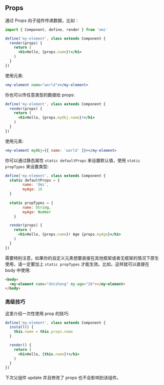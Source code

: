## Props

通过 Props 向子组件传递数据，比如：

```jsx
import { Component, define, render } from 'omi'

define('my-element', class extends Component {
  render(props) {
    return (
      <h1>Hello, {props.name}!</h1>
    )
  }
})
```

使用元素:

```jsx
<my-element name="world"></my-element>
```

你也可以传任意类型的数据给 props:

```jsx
define('my-element', class extends Component {
  render(props) {
    return (
      <h1>Hello, {props.myObj.name}!</h1>
    )
  }
})
```

使用元素:

```jsx
<my-element myObj={{ name: 'world' }}></my-element>
```

你可以通过静态属性 `static defaultProps` 来设置默认值，使用 `static propTypes` 来设置类型:

```jsx
define('my-element', class extends Component {
  static defaultProps = {
		name: 'Omi',
		myAge: 18
  }
  
  static propTypes = {
		name: String,
		myAge: Number
	}

  render(props) {
    return (
      <h1>Hello, {props.name}! Age {props.myAge}</h1>
    )
  }
})
```

需要特别注意，如果你的自定义元素想要直接在其他框架或者无框架的情况下原生使用，请一定要加上 `static propTypes` 才能生效。比如，这样就可以直接在 body 中使用:

```html
<body>
  <my-element name="dntzhang" my-age="20"></my-element>
</body>
```

### 高级技巧

这里介绍一次性使用 prop 的技巧:

```jsx
define('my-element', class extends Component {
  install() {
    this.name = this.props.name
  }

  render() {
    return (
      <h1>Hello, {this.name}!</h1>
    )
  }
})
```

下次父组件 update 并且修改了 props 也不会影响到该组件。
